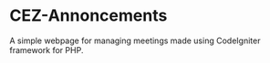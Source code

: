 # CEZ-Annoncements
A simple webpage for managing meetings made using CodeIgniter framework for PHP. 
